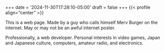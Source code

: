 +++
date = '2024-11-30T17:28:10-05:00'
draft = false
+++
{{< profile align="center" >}}

This is a web page. Made by a guy who calls himself Merv Burger on the internet. May or may not be an awful internet poster.

Professionally, a web developer. Personal interests in video games, Japan and Japanese culture, computers, amateur radio, and electronics.
